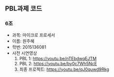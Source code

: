 PBL과제 코드
 --------------
 ### **6조**
 - 과목: 마이크로 프로세서
 - 이름: 원주혜
 - 학번: 2015136081
 - 사전 시연영상 
   1. PBL 1: https://youtu.be/nTEbdwqEJTM
   2. PBL 2: https://youtu.be/by0c7Wh5NcE 
   3. 최종 프로젝트: https://youtu.be/qJ0quwd9Rkg
   
